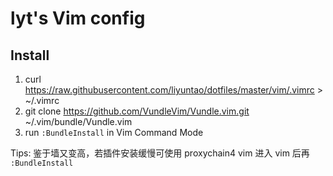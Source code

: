 lyt's Vim config
==================

## Install

1. curl https://raw.githubusercontent.com/liyuntao/dotfiles/master/vim/.vimrc > ~/.vimrc
2. git clone https://github.com/VundleVim/Vundle.vim.git ~/.vim/bundle/Vundle.vim
3. run `:BundleInstall` in Vim Command Mode

Tips: 鉴于墙又变高，若插件安装缓慢可使用 proxychain4 vim 进入 vim 后再 `:BundleInstall`